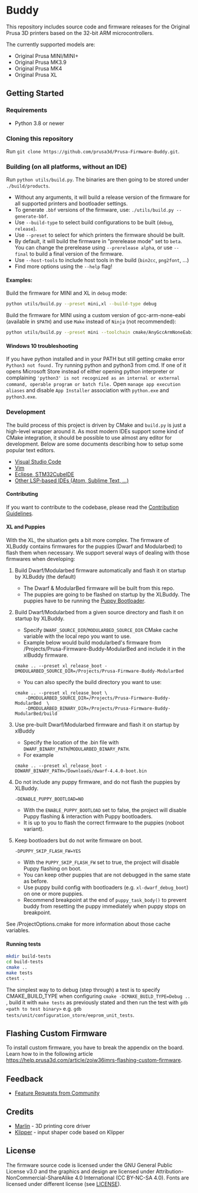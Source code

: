 # Buddy
This repository includes source code and firmware releases for the Original Prusa 3D printers based on the 32-bit ARM microcontrollers.

The currently supported models are:
- Original Prusa MINI/MINI+
- Original Prusa MK3.9
- Original Prusa MK4
- Original Prusa XL

## Getting Started

### Requirements

- Python 3.8 or newer

### Cloning this repository

Run `git clone https://github.com/prusa3d/Prusa-Firmware-Buddy.git`.

### Building (on all platforms, without an IDE)

Run `python utils/build.py`. The binaries are then going to be stored under `./build/products`.

- Without any arguments, it will build a release version of the firmware for all supported printers and bootloader settings.
- To generate `.bbf` versions of the firmware, use: `./utils/build.py --generate-bbf`.
- Use `--build-type` to select build configurations to be built (`debug`, `release`).
- Use `--preset` to select for which printers the firmware should be built.
- By default, it will build the firmware in "prerelease mode" set to `beta`. You can change the prerelease using `--prerelease alpha`, or use `--final` to build a final version of the firmware.
- Use `--host-tools` to include host tools in the build (`bin2cc`, `png2font`, ...)
- Find more options using the `--help` flag!

#### Examples:

Build the firmware for MINI and XL in `debug` mode:

```bash
python utils/build.py --preset mini,xl --build-type debug
```

Build the firmware for MINI using a custom version of gcc-arm-none-eabi (available in `$PATH`) and use `Make` instead of `Ninja` (not recommended):

```bash
python utils/build.py --preset mini --toolchain cmake/AnyGccArmNoneEabi.cmake --generator 'Unix Makefiles'
```

#### Windows 10 troubleshooting

If you have python installed and in your PATH but still getting cmake error `Python3 not found.` Try running python and python3 from cmd. If one of it opens Microsoft Store instead of either opening python interpreter or complaining `'python3' is not recognized as an internal or external command,
operable program or batch file.` Open `manage app execution aliases` and disable `App Installer` association with `python.exe` and `python3.exe`.

### Development

The build process of this project is driven by CMake and `build.py` is just a high-level wrapper around it. As most modern IDEs support some kind of CMake integration, it should be possible to use almost any editor for development. Below are some documents describing how to setup some popular text editors.

- [Visual Studio Code](doc/editor/vscode.md)
- [Vim](doc/editor/vim.md)
- [Eclipse, STM32CubeIDE](doc/editor/stm32cubeide.md)
- [Other LSP-based IDEs (Atom, Sublime Text, ...)](doc/editor/lsp-based-ides.md)

#### Contributing

If you want to contribute to the codebase, please read the [Contribution Guidelines](doc/contributing.md).

#### XL and Puppies

With the XL, the situation gets a bit more complex. The firmware of XLBuddy contains firmwares for the puppies (Dwarf and Modularbed) to flash them when necessary. We support several ways of dealing with those firmwares when developing:

1. Build Dwarf/Modularbed firmware automatically and flash it on startup by XLBuddy (the default)
    - The Dwarf & ModularBed firmware will be built from this repo.
    - The puppies are going to be flashed on startup by the XLBuddy. The puppies have to be running the [Puppy Bootloader](http://github.com/prusa3d/Prusa-Bootloader-Puppy).

2. Build Dwarf/Modularbed from a given source directory and flash it on startup by XLBuddy.
    - Specify `DWARF_SOURCE_DIR`/`MODULARBED_SOURCE_DIR` CMake cache variable with the local repo you want to use.
    - Example below would build modularbed's firmware from /Projects/Prusa-Firmware-Buddy-ModularBed and include it in the xlBuddy firmware.
    ```
    cmake .. --preset xl_release_boot -DMODULARBED_SOURCE_DIR=/Projects/Prusa-Firmware-Buddy-ModularBed
    ```
    - You can also specify the build directory you want to use:
    ```
    cmake .. --preset xl_release_boot \
        -DMODULARBED_SOURCE_DIR=/Projects/Prusa-Firmware-Buddy-ModularBed  \
        -DMODULARBED_BINARY_DIR=/Projects/Prusa-Firmware-Buddy-ModularBed/build
    ```
3. Use pre-built Dwarf/Modularbed firmware and flash it on startup by xlBuddy
    - Specify the location of the .bin file with `DWARF_BINARY_PATH`/`MODULARBED_BINARY_PATH`.
    - For example
    ```
    cmake .. --preset xl_release_boot -DDWARF_BINARY_PATH=/Downloads/dwarf-4.4.0-boot.bin
    ```

4. Do not include any puppy firmware, and do not flash the puppies by XLBuddy.
    ```
    -DENABLE_PUPPY_BOOTLOAD=NO
    ```
    - With the `ENABLE_PUPPY_BOOTLOAD` set to false, the project will disable Puppy flashing & interaction with Puppy bootloaders.
    - It is up to you to flash the correct firmware to the puppies (noboot variant).

5. Keep bootloaders but do not write firmware on boot.
    ```
    -DPUPPY_SKIP_FLASH_FW=YES
    ```
    - With the `PUPPY_SKIP_FLASH_FW` set to true, the project will disable Puppy flashing on boot.
    - You can keep other puppies that are not debugged in the same state as before.
    - Use puppy build config with bootloaders (e.g. `xl-dwarf_debug_boot`) on one or more puppies.
    - Recommend breakpoint at the end of `puppy_task_body()` to prevent buddy from resetting the puppy immediately when puppy stops on breakpoint.

See /ProjectOptions.cmake for more information about those cache variables.

#### Running tests

```bash
mkdir build-tests
cd build-tests
cmake ..
make tests
ctest .
```

The simplest way to to debug (step through) a test is to specify CMAKE_BUILD_TYPE when configuring `cmake -DCMAKE_BUILD_TYPE=Debug ..` , build it with `make tests` as previously stated and then run the test with `gdb <path to test binary>` e.g. `gdb tests/unit/configuration_store/eeprom_unit_tests`.

## Flashing Custom Firmware

To install custom firmware, you have to break the appendix on the board. Learn how to in the following article https://help.prusa3d.com/article/zoiw36imrs-flashing-custom-firmware.

## Feedback

- [Feature Requests from Community](https://github.com/prusa3d/Prusa-Firmware-Buddy/labels/feature%20request)

## Credits

- [Marlin](https://marlinfw.org/) - 3D printing core driver
- [Klipper](https://www.klipper3d.org/) - input shaper code based on Klipper

## License

The firmware source code is licensed under the GNU General Public License v3.0 and the graphics and design are licensed under Attribution-NonCommercial-ShareAlike 4.0 International (CC BY-NC-SA 4.0). Fonts are licensed under different license (see [LICENSE](LICENSE.md)).
